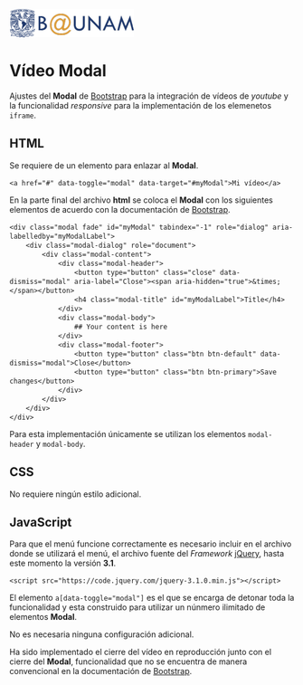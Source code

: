 ![alt text](../images/b-unam.png "B@UNAM") 
# Vídeo Modal
Ajustes del __Modal__ de [Bootstrap](http://getbootstrap.com/javascript/#modals) para la integración de vídeos de _youtube_ y la funcionalidad _responsive_ para la implementación de los elemenetos `iframe`.

## HTML
Se requiere de un elemento para enlazar al __Modal__.
```
<a href="#" data-toggle="modal" data-target="#myModal">Mi vídeo</a>
```

En la parte final del archivo __html__ se coloca el __Modal__ con los siguientes elementos de acuerdo con la documentación de [Bootstrap](http://getbootstrap.com/javascript/#modals).
```
<div class="modal fade" id="myModal" tabindex="-1" role="dialog" aria-labelledby="myModalLabel">
	<div class="modal-dialog" role="document">
		<div class="modal-content">
			<div class="modal-header">
				<button type="button" class="close" data-dismiss="modal" aria-label="Close"><span aria-hidden="true">&times;</span></button>
				<h4 class="modal-title" id="myModalLabel">Title</h4>
			</div>
			<div class="modal-body">
				## Your content is here
			</div>
			<div class="modal-footer">
				<button type="button" class="btn btn-default" data-dismiss="modal">Close</button>
				<button type="button" class="btn btn-primary">Save changes</button>
			</div>
		</div>
	</div>
</div>
```
Para esta implementación únicamente se utilizan los elementos `modal-header` y `modal-body`.

## CSS
No requiere ningún estilo adicional.

## JavaScript
Para que el menú funcione correctamente es necesario incluir en el archivo donde se utilizará el menú, el archivo fuente del _Framework_ [jQuery](https://code.jquery.com/jquery-3.1.0.min.js), hasta este momento la versión __3.1__.
```
<script src="https://code.jquery.com/jquery-3.1.0.min.js"></script>
```
El elemento `a[data-toggle="modal"]` es el que se encarga de detonar toda la funcionalidad y esta construido para utilizar un núnmero ilimitado de elementos __Modal__.

No es necesaria ninguna configuración adicional.

Ha sido implementado el cierre del vídeo en reproducción junto con el cierre del __Modal__, funcionalidad que no se encuentra de manera convencional en la documentación de [Bootstrap](http://getbootstrap.com/javascript/#modals).
